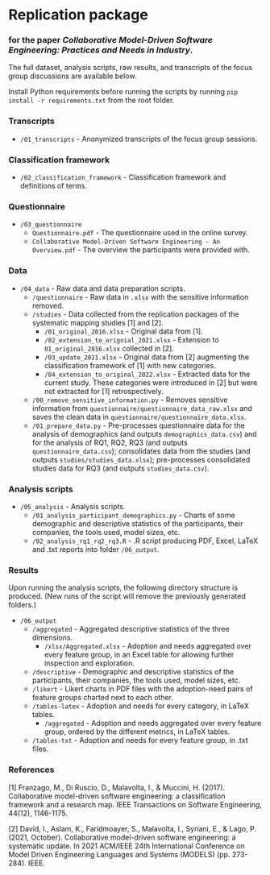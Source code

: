 # Replication package
### for the paper _Collaborative Model-Driven Software Engineering: Practices and Needs in Industry_.

The full dataset, analysis scripts, raw results, and transcripts of the focus group discussions are available below.

Install Python requirements before running the scripts by running `pip install -r requirements.txt` from the root folder.

### Transcripts
* `/01_transcripts` - Anonymized transcripts of the focus group sessions.

### Classification framework
* `/02_classification_framework` - Classification framework and definitions of terms.

### Questionnaire
* `/03_questionnaire`
   * `Questionnaire.pdf` - The questionnaire used in the online survey.
   * `Collaborative Model-Driven Software Engineering - An Overview.pdf` - The overview the participants were provided with.

### Data

* `/04_data` - Raw data and data preparation scripts.
   * `/questionnaire` - Raw data in `.xlsx` with the sensitive information removed.
   * `/studies` - Data collected from the replication packages of the systematic mapping studies [1] and [2].
      *  `/01_original_2016.xlsx` - Original data from [1].
      *  `/02_extension_to_orignial_2021.xlsx` - Extension to `01_original_2016.xlsx` collected in [2].
      *  `/03_update_2021.xlsx` - Original data from [2] augmenting the classification framework of [1] with new categories.
      *  `/04_extension_to_original_2022.xlsx` - Extracted data for the current study. These categories were introduced in [2] but were not extracted for [1] retrospectively.
   * `/00_remove_sensitive_information.py` - Removes sensitive information from `questionnaire/questionnaire_data_raw.xlsx` and saves the clean data in `questionnaire/questionnaire_data.xlsx`.
   * `/01_prepare_data.py` - Pre-processes questionnaire data for the analysis of demographics (and outputs `demographics_data.csv`) and for the analysis of RQ1, RQ2, RQ3 (and outputs `questionnaire_data.csv`); consolidates data from the studies (and outputs `studies/studies_data.xlsx`); pre-processes consolidated studies data for RQ3 (and outputs `studies_data.csv`).

### Analysis scripts

* `/05_analysis` - Analysis scripts.
   * `/01_analysis_participant_demographics.py` - Charts of some demographic and descriptive statistics of the participants, their companies, the tools used, model sizes, etc.
   * `/02_analysis_rq1_rq2_rq3.R` - .R script producing PDF, Excel, LaTeX and .txt reports into folder `/06_output`.

### Results

Upon running the analysis scripts, the following directory structure is produced. (New runs of the script will remove the previously generated folders.)
* `/06_output`
   * `/aggregated` - Aggregated descriptive statistics of the three dimensions.
      * `/xlsx/Aggregated.xlsx` - Adoption and needs aggregated over every feature group, in an Excel table for allowing further inspection and exploration.
   * `/descriptive` - Demographic and descriptive statistics of the participants, their companies, the tools used, model sizes, etc.
   * `/likert` - Likert charts in PDF files with the adoption-need pairs of feature groups charted next to each other.
   * `/tables-latex` - Adoption and needs for every category, in LaTeX tables.
      * `/aggregated` - Adoption and needs aggregated over every feature group, ordered by the different metrics, in LaTeX tables.
   * `/tables-txt` - Adoption and needs for every feature group, in .txt files.

### References
[1] Franzago, M., Di Ruscio, D., Malavolta, I., & Muccini, H. (2017). Collaborative model-driven software engineering: a classification framework and a research map. IEEE Transactions on Software Engineering, 44(12), 1146-1175.

[2] David, I., Aslam, K., Faridmoayer, S., Malavolta, I., Syriani, E., & Lago, P. (2021, October). Collaborative model-driven software engineering: a systematic update. In 2021 ACM/IEEE 24th International Conference on Model Driven Engineering Languages and Systems (MODELS) (pp. 273-284). IEEE.
